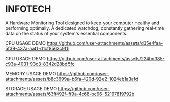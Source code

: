 # INFOTECH
A Hardware Monitoring Tool designed to keep your computer healthy and performing optimally.  A dedicated watchdog, constantly gathering real-time data on the status of your system's essential components.

CPU USAGE DEMO
https://github.com/user-attachments/assets/d35e4faa-5f39-437a-aaf1-d1cf8563c9f1

GPU USAGE DEMO
https://github.com/user-attachments/assets/224bd385-c93a-4031-93c3-8342d28bd5fc

MEMORY USAGE DEMO
https://github.com/user-attachments/assets/b8c3699a-b6fa-420d-92e2-1024eb1a3afd

STORAGE USAGE DEMO
https://github.com/user-attachments/assets/63ff492f-ff9a-4c68-bc96-52197819792b

